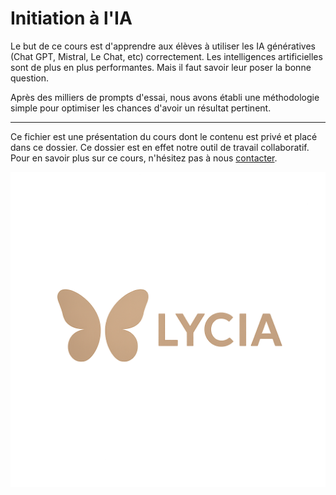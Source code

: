 # Initiation à l'IA


Le but de ce cours est d'apprendre aux élèves à utiliser les IA génératives (Chat GPT, Mistral, Le Chat, etc) correctement. Les intelligences artificielles sont de plus en plus performantes. Mais il faut savoir leur poser la bonne question. 

Après des milliers de prompts d'essai, nous avons établi une méthodologie simple pour optimiser les chances d'avoir un résultat pertinent. 

---

Ce fichier est une présentation du cours dont le contenu est privé et placé dans ce dossier. Ce dossier est en effet notre outil de travail collaboratif. Pour en savoir plus sur ce cours, n'hésitez pas à nous [contacter](mailto:lycia.formation@gmail.com). 

![Logo](../Resources/Lycia_logo_transparent_bg.png)

